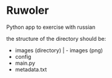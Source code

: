 # Ruwoler
Python app to exercise with russian

the structure of the directory should be:

- images (directory)
| - images (png)
- config
- main.py
- metadata.txt
